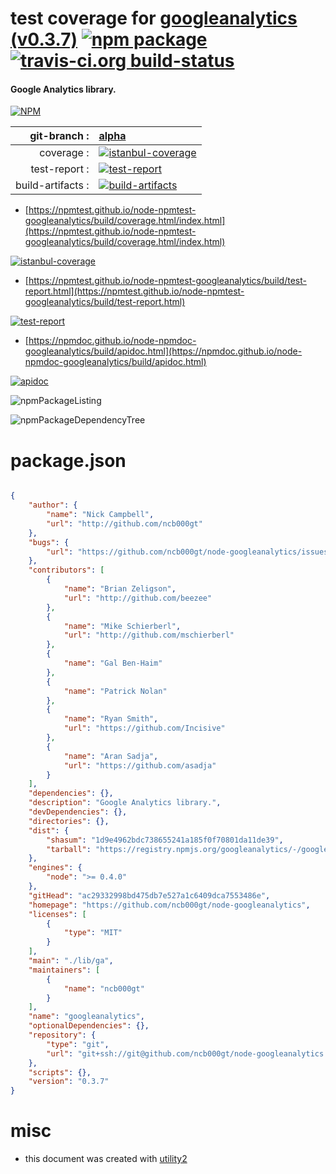 # test coverage for  [googleanalytics (v0.3.7)](https://github.com/ncb000gt/node-googleanalytics)  [![npm package](https://img.shields.io/npm/v/npmtest-googleanalytics.svg?style=flat-square)](https://www.npmjs.org/package/npmtest-googleanalytics) [![travis-ci.org build-status](https://api.travis-ci.org/npmtest/node-npmtest-googleanalytics.svg)](https://travis-ci.org/npmtest/node-npmtest-googleanalytics)
#### Google Analytics library.

[![NPM](https://nodei.co/npm/googleanalytics.png?downloads=true&downloadRank=true&stars=true)](https://www.npmjs.com/package/googleanalytics)

| git-branch : | [alpha](https://github.com/npmtest/node-npmtest-googleanalytics/tree/alpha)|
|--:|:--|
| coverage : | [![istanbul-coverage](https://npmtest.github.io/node-npmtest-googleanalytics/build/coverage.badge.svg)](https://npmtest.github.io/node-npmtest-googleanalytics/build/coverage.html/index.html)|
| test-report : | [![test-report](https://npmtest.github.io/node-npmtest-googleanalytics/build/test-report.badge.svg)](https://npmtest.github.io/node-npmtest-googleanalytics/build/test-report.html)|
| build-artifacts : | [![build-artifacts](https://npmtest.github.io/node-npmtest-googleanalytics/glyphicons_144_folder_open.png)](https://github.com/npmtest/node-npmtest-googleanalytics/tree/gh-pages/build)|

- [https://npmtest.github.io/node-npmtest-googleanalytics/build/coverage.html/index.html](https://npmtest.github.io/node-npmtest-googleanalytics/build/coverage.html/index.html)

[![istanbul-coverage](https://npmtest.github.io/node-npmtest-googleanalytics/build/screenCapture.buildCi.browser.%252Ftmp%252Fbuild%252Fcoverage.lib.html.png)](https://npmtest.github.io/node-npmtest-googleanalytics/build/coverage.html/index.html)

- [https://npmtest.github.io/node-npmtest-googleanalytics/build/test-report.html](https://npmtest.github.io/node-npmtest-googleanalytics/build/test-report.html)

[![test-report](https://npmtest.github.io/node-npmtest-googleanalytics/build/screenCapture.buildCi.browser.%252Ftmp%252Fbuild%252Ftest-report.html.png)](https://npmtest.github.io/node-npmtest-googleanalytics/build/test-report.html)

- [https://npmdoc.github.io/node-npmdoc-googleanalytics/build/apidoc.html](https://npmdoc.github.io/node-npmdoc-googleanalytics/build/apidoc.html)

[![apidoc](https://npmdoc.github.io/node-npmdoc-googleanalytics/build/screenCapture.buildCi.browser.%252Ftmp%252Fbuild%252Fapidoc.html.png)](https://npmdoc.github.io/node-npmdoc-googleanalytics/build/apidoc.html)

![npmPackageListing](https://npmtest.github.io/node-npmtest-googleanalytics/build/screenCapture.npmPackageListing.svg)

![npmPackageDependencyTree](https://npmtest.github.io/node-npmtest-googleanalytics/build/screenCapture.npmPackageDependencyTree.svg)



# package.json

```json

{
    "author": {
        "name": "Nick Campbell",
        "url": "http://github.com/ncb000gt"
    },
    "bugs": {
        "url": "https://github.com/ncb000gt/node-googleanalytics/issues"
    },
    "contributors": [
        {
            "name": "Brian Zeligson",
            "url": "http://github.com/beezee"
        },
        {
            "name": "Mike Schierberl",
            "url": "http://github.com/mschierberl"
        },
        {
            "name": "Gal Ben-Haim"
        },
        {
            "name": "Patrick Nolan"
        },
        {
            "name": "Ryan Smith",
            "url": "https://github.com/Incisive"
        },
        {
            "name": "Aran Sadja",
            "url": "https://github.com/asadja"
        }
    ],
    "dependencies": {},
    "description": "Google Analytics library.",
    "devDependencies": {},
    "directories": {},
    "dist": {
        "shasum": "1d9e4962bdc738655241a185f0f70801da11de39",
        "tarball": "https://registry.npmjs.org/googleanalytics/-/googleanalytics-0.3.7.tgz"
    },
    "engines": {
        "node": ">= 0.4.0"
    },
    "gitHead": "ac29332998bd475db7e527a1c6409dca7553486e",
    "homepage": "https://github.com/ncb000gt/node-googleanalytics",
    "licenses": [
        {
            "type": "MIT"
        }
    ],
    "main": "./lib/ga",
    "maintainers": [
        {
            "name": "ncb000gt"
        }
    ],
    "name": "googleanalytics",
    "optionalDependencies": {},
    "repository": {
        "type": "git",
        "url": "git+ssh://git@github.com/ncb000gt/node-googleanalytics.git"
    },
    "scripts": {},
    "version": "0.3.7"
}
```



# misc
- this document was created with [utility2](https://github.com/kaizhu256/node-utility2)
